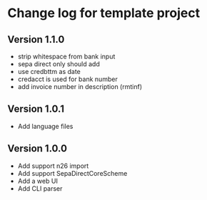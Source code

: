 # Change log for template project

## Version 1.1.0
+ strip whitespace from bank input
+ sepa direct only should add 
+ use credbttm as date
+ credacct is used for bank number
+ add invoice number in description (rmtinf)

## Version 1.0.1 
+ Add language files

## Version 1.0.0 
+ Add support n26 import
+ Add support SepaDirectCoreScheme
+ Add a web UI
+ Add CLI parser
